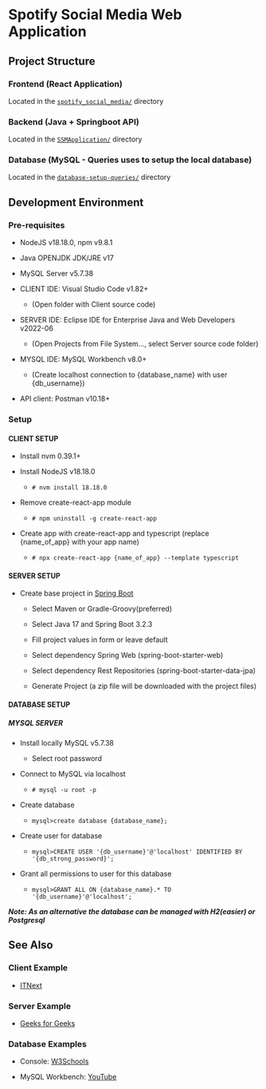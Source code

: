 # Spotify Social Media Web Application

## Project Structure

### Frontend (React Application)

Located in the [```spotify_social_media/```](./spotify_social_media/README.md) directory

### Backend (Java + Springboot API)

Located in the [```SSMApplication/```](./SSMApplication/README.md) directory

### Database (MySQL - Queries uses to setup the local database)

Located in the [```database-setup-queries/```](./database-setup-queries/README.md) directory

## Development Environment

### Pre-requisites

- NodeJS v18.18.0, npm v9.8.1

- Java OPENJDK JDK/JRE v17

- MySQL Server v5.7.38

- CLIENT IDE: Visual Studio Code v1.82+

  - (Open folder with Client source code)

- SERVER IDE: Eclipse IDE for Enterprise Java and Web Developers v2022-06

  - (Open Projects from File System..., select Server source code folder)

- MYSQL IDE:  MySQL Workbench v8.0+

  - (Create localhost connection to {database_name} with user {db_username})

- API client: Postman v10.18+

### Setup

#### CLIENT SETUP

- Install nvm 0.39.1+

- Install NodeJS v18.18.0

  - ```# nvm install 18.18.0```
  
- Remove create-react-app module

  - ```# npm uninstall -g create-react-app```

- Create app with create-react-app and typescript (replace {name_of_app} with your app name)

  - ```# npx create-react-app {name_of_app} --template typescript```

#### SERVER SETUP

- Create base project in [Spring Boot](http://start.spring.io)

  - Select Maven or Gradle-Groovy(preferred)

  - Select Java 17 and Spring Boot 3.2.3

  - Fill project values in form or leave default

  - Select dependency Spring Web (spring-boot-starter-web)

  - Select dependency Rest Repositories (spring-boot-starter-data-jpa)

  - Generate Project (a zip file will be downloaded with the project files)

#### DATABASE SETUP

##### MYSQL SERVER

- Install locally MySQL v5.7.38

  - Select root password

- Connect to MySQL via localhost

  - ```# mysql -u root -p```

- Create database

  - ```mysql>create database {database_name};```

- Create user for database

  - ```mysql>CREATE USER '{db_username}'@'localhost' IDENTIFIED BY '{db_strong_password}';```

- Grant all permissions to user for this database

  - ```mysql>GRANT ALL ON {database_name}.* TO '{db_username}'@'localhost';```

***Note: As an alternative the database can be managed with H2(easier) or Postgresql***

## See Also

### Client Example

- [ITNext](https://itnext.io/build-a-react-redux-with-typescript-using-redux-toolkit-package-d17337aa6e39)

### Server Example

- [Geeks for Geeks](https://www.geeksforgeeks.org/spring-boot-spring-data-jpa/)

### Database Examples

- Console: [W3Schools](https://www.w3schools.com/python/python_mysql_create_db.asp)

- MySQL Workbench: [YouTube](https://www.youtube.com/watch?v=ImqxBiv5yIY)
